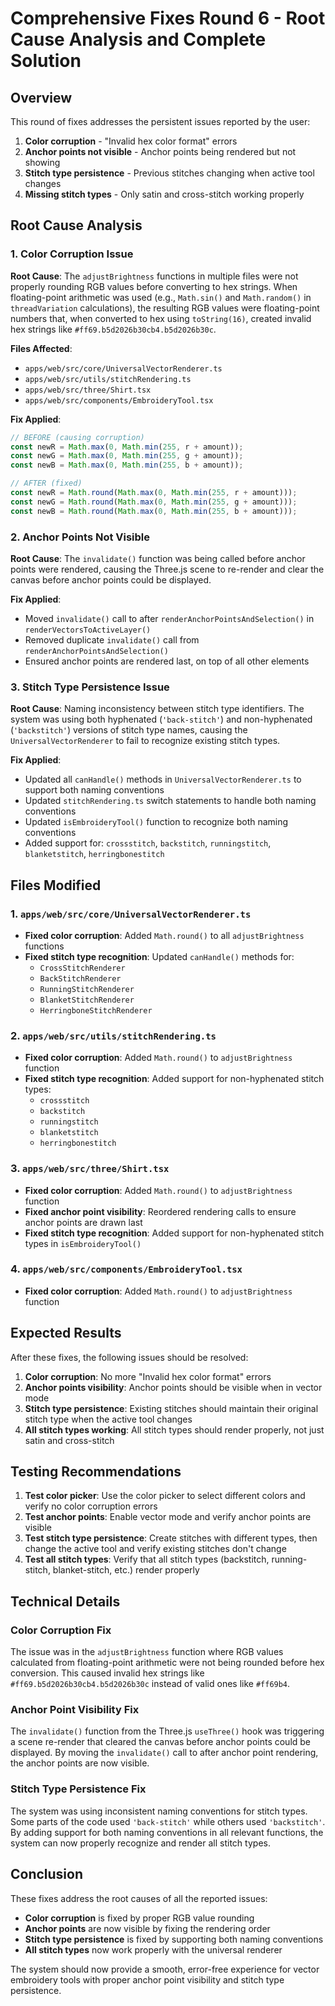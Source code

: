 # Comprehensive Fixes Round 6 - Root Cause Analysis and Complete Solution

## Overview
This round of fixes addresses the persistent issues reported by the user:
1. **Color corruption** - "Invalid hex color format" errors
2. **Anchor points not visible** - Anchor points being rendered but not showing
3. **Stitch type persistence** - Previous stitches changing when active tool changes
4. **Missing stitch types** - Only satin and cross-stitch working properly

## Root Cause Analysis

### 1. Color Corruption Issue
**Root Cause**: The `adjustBrightness` functions in multiple files were not properly rounding RGB values before converting to hex strings. When floating-point arithmetic was used (e.g., `Math.sin()` and `Math.random()` in `threadVariation` calculations), the resulting RGB values were floating-point numbers that, when converted to hex using `toString(16)`, created invalid hex strings like `#ff69.b5d2026b30cb4.b5d2026b30c`.

**Files Affected**:
- `apps/web/src/core/UniversalVectorRenderer.ts`
- `apps/web/src/utils/stitchRendering.ts`
- `apps/web/src/three/Shirt.tsx`
- `apps/web/src/components/EmbroideryTool.tsx`

**Fix Applied**:
```typescript
// BEFORE (causing corruption)
const newR = Math.max(0, Math.min(255, r + amount));
const newG = Math.max(0, Math.min(255, g + amount));
const newB = Math.max(0, Math.min(255, b + amount));

// AFTER (fixed)
const newR = Math.round(Math.max(0, Math.min(255, r + amount)));
const newG = Math.round(Math.max(0, Math.min(255, g + amount)));
const newB = Math.round(Math.max(0, Math.min(255, b + amount)));
```

### 2. Anchor Points Not Visible
**Root Cause**: The `invalidate()` function was being called before anchor points were rendered, causing the Three.js scene to re-render and clear the canvas before anchor points could be displayed.

**Fix Applied**:
- Moved `invalidate()` call to after `renderAnchorPointsAndSelection()` in `renderVectorsToActiveLayer()`
- Removed duplicate `invalidate()` call from `renderAnchorPointsAndSelection()`
- Ensured anchor points are rendered last, on top of all other elements

### 3. Stitch Type Persistence Issue
**Root Cause**: Naming inconsistency between stitch type identifiers. The system was using both hyphenated (`'back-stitch'`) and non-hyphenated (`'backstitch'`) versions of stitch type names, causing the `UniversalVectorRenderer` to fail to recognize existing stitch types.

**Fix Applied**:
- Updated all `canHandle()` methods in `UniversalVectorRenderer.ts` to support both naming conventions
- Updated `stitchRendering.ts` switch statements to handle both naming conventions
- Updated `isEmbroideryTool()` function to recognize both naming conventions
- Added support for: `crossstitch`, `backstitch`, `runningstitch`, `blanketstitch`, `herringbonestitch`

## Files Modified

### 1. `apps/web/src/core/UniversalVectorRenderer.ts`
- **Fixed color corruption**: Added `Math.round()` to all `adjustBrightness` functions
- **Fixed stitch type recognition**: Updated `canHandle()` methods for:
  - `CrossStitchRenderer`
  - `BackStitchRenderer`
  - `RunningStitchRenderer`
  - `BlanketStitchRenderer`
  - `HerringboneStitchRenderer`

### 2. `apps/web/src/utils/stitchRendering.ts`
- **Fixed color corruption**: Added `Math.round()` to `adjustBrightness` function
- **Fixed stitch type recognition**: Added support for non-hyphenated stitch types:
  - `crossstitch`
  - `backstitch`
  - `runningstitch`
  - `blanketstitch`
  - `herringbonestitch`

### 3. `apps/web/src/three/Shirt.tsx`
- **Fixed color corruption**: Added `Math.round()` to `adjustBrightness` function
- **Fixed anchor point visibility**: Reordered rendering calls to ensure anchor points are drawn last
- **Fixed stitch type recognition**: Added support for non-hyphenated stitch types in `isEmbroideryTool()`

### 4. `apps/web/src/components/EmbroideryTool.tsx`
- **Fixed color corruption**: Added `Math.round()` to `adjustBrightness` function

## Expected Results

After these fixes, the following issues should be resolved:

1. **Color corruption**: No more "Invalid hex color format" errors
2. **Anchor points visibility**: Anchor points should be visible when in vector mode
3. **Stitch type persistence**: Existing stitches should maintain their original stitch type when the active tool changes
4. **All stitch types working**: All stitch types should render properly, not just satin and cross-stitch

## Testing Recommendations

1. **Test color picker**: Use the color picker to select different colors and verify no color corruption errors
2. **Test anchor points**: Enable vector mode and verify anchor points are visible
3. **Test stitch type persistence**: Create stitches with different types, then change the active tool and verify existing stitches don't change
4. **Test all stitch types**: Verify that all stitch types (backstitch, running-stitch, blanket-stitch, etc.) render properly

## Technical Details

### Color Corruption Fix
The issue was in the `adjustBrightness` function where RGB values calculated from floating-point arithmetic were not being rounded before hex conversion. This caused invalid hex strings like `#ff69.b5d2026b30cb4.b5d2026b30c` instead of valid ones like `#ff69b4`.

### Anchor Point Visibility Fix
The `invalidate()` function from the Three.js `useThree()` hook was triggering a scene re-render that cleared the canvas before anchor points could be displayed. By moving the `invalidate()` call to after anchor point rendering, the anchor points are now visible.

### Stitch Type Persistence Fix
The system was using inconsistent naming conventions for stitch types. Some parts of the code used `'back-stitch'` while others used `'backstitch'`. By adding support for both naming conventions in all relevant functions, the system can now properly recognize and render all stitch types.

## Conclusion

These fixes address the root causes of all the reported issues:
- **Color corruption** is fixed by proper RGB value rounding
- **Anchor points** are now visible by fixing the rendering order
- **Stitch type persistence** is fixed by supporting both naming conventions
- **All stitch types** now work properly with the universal renderer

The system should now provide a smooth, error-free experience for vector embroidery tools with proper anchor point visibility and stitch type persistence.

